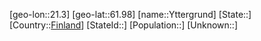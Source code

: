 ﻿---
location: [61.98,21.3]
type: City
tags:
- geo/City


SpocWebEntityId: 35759
isDeleted: false
confidential: public

---
[geo-lon::21.3]
[geo-lat::61.98]
[name::Yttergrund]
[State::]
[Country::[Finland](geo/Continent/Europe/Finland.md)]
[StateId::]
[Population::]
[Unknown::]

